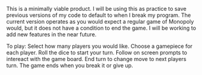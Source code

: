 This is a minimally viable product.
I will be using this as practice to save previous versions of my code to default to when I break my program. 
The current version operates as you would expect a regular game of Monopoly would, but it does not have a condition to end the game.
I will be working to add new features in the near future.

To play:
Select how many players you would like.
Choose a gamepiece for each player.
Roll the dice to start your turn.
Follow on screen prompts to intereact with the game board.
End turn to change move to next players turn.
The game ends when you break it or give up.
